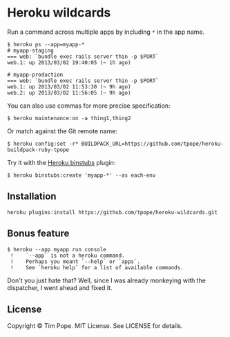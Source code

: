 # Heroku wildcards

Run a command across multiple apps by including `*` in the app name.

    $ heroku ps --app=myapp-*
    # myapp-staging
    === web: `bundle exec rails server thin -p $PORT`
    web.1: up 2013/03/02 19:40:05 (~ 1h ago)

    # myapp-production
    === web: `bundle exec rails server thin -p $PORT`
    web.1: up 2013/03/02 11:53:30 (~ 9h ago)
    web.2: up 2013/03/02 11:56:05 (~ 9h ago)

You can also use commas for more precise specification:

    $ heroku maintenance:on -a thing1,thing2

Or match against the Git remote name:

    $ heroku config:set -r* BUILDPACK_URL=https://github.com/tpope/heroku-buildpack-ruby-tpope

Try it with the [Heroku binstubs](https://github.com/tpope/heroku-binstubs)
plugin:

    $ heroku binstubs:create 'myapp-*' --as each-env

## Installation

    heroku plugins:install https://github.com/tpope/heroku-wildcards.git

## Bonus feature

    $ heroku --app myapp run console
     !    `--app` is not a heroku command.
     !    Perhaps you meant `--help` or `apps`.
     !    See `heroku help` for a list of available commands.

Don't you just hate that?  Well, since I was already monkeying with the
dispatcher, I went ahead and fixed it.

## License

Copyright © Tim Pope.  MIT License.  See LICENSE for details.
